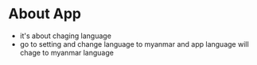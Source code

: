 # About App
- it's about chaging language
- go to setting and change language to myanmar and app language will chage to myanmar language
